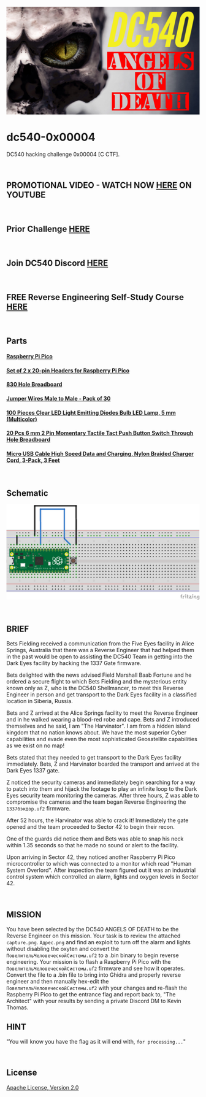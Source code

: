 ![image](https://github.com/mytechnotalent/dc540-0x00004/blob/main/DC540%20Angels%20Of%20Death.png?raw=true)

# dc540-0x00004
DC540 hacking challenge 0x00004 [C CTF].

<br>

## PROMOTIONAL VIDEO - WATCH NOW [HERE](https://youtu.be/YJAa4o7WXkE) ON YOUTUBE

<br>

## Prior Challenge [HERE](https://github.com/mytechnotalent/dc540-0x00003)

<br>

## Join DC540 Discord [HERE](https://discord.gg/TC9V9RCr5U)

<br>

## FREE Reverse Engineering Self-Study Course [HERE](https://github.com/mytechnotalent/Reverse-Engineering-Tutorial)

<br>

## Parts
#### [Raspberry Pi Pico](https://www.canakit.com/raspberry-pi-pico.html?cid=usd&src=raspberrypi)
#### [Set of 2 x 20-pin Headers for Raspberry Pi Pico](https://www.canakit.com/set-of-2-20-pin-headers-for-raspberry-pi-pico.html)
#### [830 Hole Breadboard](https://www.canakit.com/solderless-breadboard-830-hole.html)
#### [Jumper Wires Male to Male - Pack of 30](https://www.canakit.com/jumper-wires-male-to-male-6.html)
#### [100 Pieces Clear LED Light Emitting Diodes Bulb LED Lamp, 5 mm (Multicolor)](https://www.amazon.com/eBoot-Pieces-Emitting-Diodes-Assorted/dp/B06XPV4CSH)
#### [20 Pcs 6 mm 2 Pin Momentary Tactile Tact Push Button Switch Through Hole Breadboard](https://www.amazon.com/Momentary-Tactile-Through-Breadboard-Friendly/dp/B07WF76VHT)
#### [Micro USB Cable High Speed Data and Charging, Nylon Braided Charger Cord, 3-Pack, 3 Feet](https://www.amazon.com/Rankie-Micro-Charging-Braided-3-Pack/dp/B01JPDTZXK)

<br>

## Schematic
![image](https://github.com/mytechnotalent/dc540-0x00003/blob/main/schematic.png?raw=true)

<br>

## BRIEF
Bets Fielding received a communication from the Five Eyes facility in Alice Springs, Australia that there was a Reverse Engineer that had helped them in the past would be open to assisting the DC540 Team in getting into the Dark Eyes facility by hacking the 1337 Gate firmware.

Bets delighted with the news advised Field Marshall Baab Fortune and he ordered a secure flight to which Bets Fielding and the mysterious entity known only as Z, who is the DC540 Shellmancer, to meet this Reverse Engineer in person and get transport to the Dark Eyes facility in a classified location in Siberia, Russia.

Bets and Z arrived at the Alice Springs facility to meet the Reverse Engineer and in he walked wearing a blood-red robe and cape.  Bets and Z introduced themselves and he said, I am "The Harvinator".  I am from a hidden island kingdom that no nation knows about.  We have the most superior Cyber capabilities and evade even the most sophisticated Geosatellite capabilities as we exist on no map!

Bets stated that they needed to get transport to the Dark Eyes facility immediately.  Bets, Z and Harvinator boarded the transport and arrived at the Dark Eyes 1337 gate.  

Z noticed the security cameras and immediately begin searching for a way to patch into them and hijack the footage to play an infinite loop to the Dark Eyes security team monitoring the cameras.  After three hours, Z was able to compromise the cameras and the team began Reverse Engineering the `1337бэкдор.uf2` firmware.

After 52 hours, the Harvinator was able to crack it!  Immediately the gate opened and the team proceeded to Sector 42 to begin their recon.

One of the guards did notice them and Bets was able to snap his neck within 1.35 seconds so that he made no sound or alert to the facility.  

Upon arriving in Sector 42, they noticed another Raspberry Pi Pico microcontroller to which was connected to a monitor which read "Human System Overlord".  After inspection the team figured out it was an industrial control system which controlled an alarm, lights and oxygen levels in Sector 42.  

<br>

## MISSION
You have been selected by the DC540 ANGELS OF DEATH to be the Reverse Engineer on this mission. Your task is to review the attached `capture.png`. `Адрес.png` and find an exploit to turn off the alarm and lights without disabling the oxyten and convert the `ПовелительЧеловеческойСистемы.uf2` to a .bin binary to begin reverse engineering. Your mission is to flash a Raspberry Pi Pico with the `ПовелительЧеловеческойСистемы.uf2` firmware and see how it operates. Convert the file to a .bin file to bring into Ghidra and properly reverse engineer and then manually hex-edit the `ПовелительЧеловеческойСистемы.uf2` with your changes and re-flash the Raspberry Pi Pico to get the entrance flag and report back to, "The Architect" with your results by sending a private Discord DM to Kevin Thomas.

## HINT
"You will know you have the flag as it will end with, `for processing...`"

<br>

## License
[Apache License, Version 2.0](https://www.apache.org/licenses/LICENSE-2.0)
